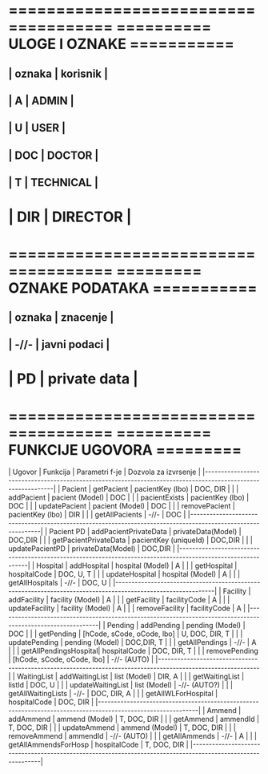 
=====================================
========== ULOGE I OZNAKE ===========
=====================================
|    oznaka      |    korisnik      |
-------------------------------------
|       A        |      ADMIN       |
-------------------------------------
|       U        |      USER        |
-------------------------------------
|      DOC       |     DOCTOR       |
-------------------------------------
|       T        |    TECHNICAL     |
-------------------------------------
|      DIR       |    DIRECTOR      |
=====================================

=====================================
========= OZNAKE PODATAKA ===========
=====================================
|    oznaka      |    znacenje      |
-------------------------------------
|     -//-       |   javni podaci   |
-------------------------------------
|      PD        |  private data    |
=====================================    


=====================================
========== FUNKCIJE UGOVORA =========
===============================================================================================================
|       Ugovor      |       Funkcija        |       Parametri f-je        |       Dozvola za izvrsenje        |
|-------------------------------------------------------------------------------------------------------------|
|      Pacient      |      getPacient       |      pacientKey (lbo)       |             DOC, DIR              |
|                   |      addPacient       |       pacient (Model)       |               DOC                 |
|                   |     pacientExists     |      pacientKey (lbo)       |               DOC                 |
|                   |     updatePacient     |       pacient (Model)       |               DOC                 |
|                   |     removePacient     |      pacientKey (lbo)       |               DIR                 |
|                   |     getAllPacients    |            -//-             |               DOC                 |
|-------------------------------------------------------------------------------------------------------------|
|    Pacient PD     | addPacientPrivateData |     privateData(Model)      |             DOC,DIR               |
|                   | getPacientPrivateData |   pacientKey (uniqueId)     |             DOC,DIR               |
|                   |    updatePacientPD    |     privateData(Model)      |             DOC,DIR               |
|-------------------------------------------------------------------------------------------------------------|
|     Hospital      |     addHospital       |      hospital (Model)       |                A                  |
|                   |     getHospital       |       hospitalCode          |            DOC, U, T              |
|                   |    updateHospital     |      hospital (Model)       |                A                  |
|                   |    getAllHospitals    |           -//-              |             DOC, U                |
|-------------------------------------------------------------------------------------------------------------|
|     Facility      |     addFacility       |      facility (Model)       |                A                  | 
|                   |     getFacility       |       facilityCode          |                A       		      |
|                   |    updateFacility     |      facility (Model)       |                A                  |
|                   |    removeFacility     |       facilityCode          |                A                  |
|-------------------------------------------------------------------------------------------------------------|
|     Pending       |     addPending        |       pending (Model)       |               DOC                 |
|                   |     getPending        | [hCode, sCode, oCode, lbo]  |          U, DOC, DIR, T           |
|                   |    updatePending      |       pending (Model)       |            DOC,DIR, T             |
|                   |    getAllPendings     |           -//-              |                A                  |
|                   | getAllPendingsHospital|        hospitalCode         |           DOC, DIR, T             |
|                   |    removePending      | [hCode, sCode, oCode, lbo]  |           -//- (AUTO)             | 
|-------------------------------------------------------------------------------------------------------------|
|   WaitingList     |    addWaitingList     |        list (Model)         |             DIR, A                |
|                   |    getWaitingList     |          listId             |             DOC, U                |
|                   |   updateWaitingList   |        list (Model)         |           -//- (AUTO?)            |
|                   |  getAllWaitingLists   |           -//-              |           DOC, DIR, A             |
|                   |  getAllWLForHospital  |        hospitalCode         |            DOC, DIR               | 
|-------------------------------------------------------------------------------------------------------------|
|     Ammend        |      addAmmend        |     ammend (Model)          |          T, DOC, DIR              |
|                   |      getAmmend        |        ammendId             |          T, DOC, DIR              |
|                   |     updateAmmend      |     ammend (Model)          |          T, DOC, DIR              |
|                   |     removeAmmend      |        ammendId             |           -//- (AUTO)             |
|                   |    getAllAmmends      |           -//-              |               A                   |
|                   | getAllAmmendsForHosp  |      hospitalCode           |          T, DOC, DIR              | 
|-------------------------------------------------------------------------------------------------------------|